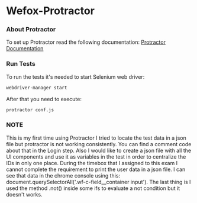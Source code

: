 # Wefox-Protractor

### About Protractor
To set up Protractor read the following documentation:
[Protractor Documentation](https://www.protractortest.org/#/protractor-setup)

### Run Tests

To run the tests it's needed to start Selenium web driver:

```bash
webdriver-manager start
```
After that you need to execute:

```bash
protractor conf.js
```
### NOTE
This is my first time using Protractor
I tried to locate the test data in a json file but protractor is not working consistently. You can find a comment code about that in the Login step.
Also I would like to create a json file with all the UI components and use it as variables in the test in order to centralize the IDs in only one place.
During the timebox that I assigned to this exam I cannot complete the requirement to print the user data in a json file. I can see that data in the chrome console using this: document.querySelectorAll('.wf-c-field__container input').
The last thing is I used the method .not() inside some ifs to evaluate a not condition but it doesn't works.
